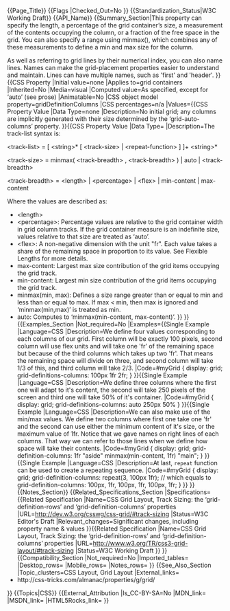 {{Page_Title}}
{{Flags
|Checked_Out=No
}}
{{Standardization_Status|W3C Working Draft}}
{{API_Name}}
{{Summary_Section|This property can specify the length, a percentage of the grid container’s size, a measurement of the contents occupying the column, or a fraction of the free space in the grid. You can also specify a range using minmax(), which combines any of these measurements to define a min and max size for the column.

As well as referring to grid lines by their numerical index, you can also name lines. Names can make the grid-placement properties easier to understand and maintain. Lines can have multiple names, such as 'first' and 'header'.
}}
{{CSS Property
|Initial value=none
|Applies to=grid containers
|Inherited=No
|Media=visual
|Computed value=As specified, except for ‘auto’ (see prose)
|Animatable=No
|CSS object model property=gridDefinitionColumns
|CSS percentages=n/a
|Values={{CSS Property Value
|Data Type=none
|Description=No initial grid; any columns are implicitly generated with their size determined by the ‘grid-auto-columns’ property.
}}{{CSS Property Value
|Data Type=<track-list>
|Description=The track-list syntax is:

&lt;track-list&gt;    = &#91; &lt;string&gt;* &#91; &lt;track-size&gt; &#124; &lt;repeat-function&gt; &#93; &#93;+ &lt;string&gt;*

&lt;track-size&gt;    = minmax( &lt;track-breadth&gt; , &lt;track-breadth&gt; ) &#124; auto &#124; &lt;track-breadth&gt;

&lt;track-breadth&gt; = &lt;length&gt; &#124; &lt;percentage&gt; &#124; &lt;flex&gt; &#124; min-content &#124; max-content

Where the values are described as:

* &lt;length&gt;
* &lt;percentage&gt;: Percentage values are relative to the grid container width in grid column tracks. If the grid container measure is an indefinite size, <percentage> values relative to that size are treated as ‘auto’.
* &lt;flex&gt;: A non-negative dimension with the unit "fr". Each <flex> value takes a share of the remaining space in proportion to its value. See Flexible Lengths for more details.
* max-content: Largest max size contribution of the grid items occupying the grid track.
* min-content: Largest min size contribution of the grid items occupying the grid track.
* minmax(min, max): Defines a size range greater than or equal to min and less than or equal to max. If max < min, then max is ignored and ‘minmax(min,max)’ is treated as min.
* auto: Computes to ‘minmax(min-content, max-content)’.
}}
}}
{{Examples_Section
|Not_required=No
|Examples={{Single Example
|Language=CSS
|Description=We define four values corresponding to each columns of our grid. First column will be exactly 100 pixels, second column will use flex units and will take one 'fr' of the remaining space but because of the third columns which takes up two 'fr'. That means the remaining space will divide on three, and second column will take 1/3 of this, and third column will take 2/3.
|Code=#myGrid {
  display: grid;
  grid-definitions-columns: 100px 1fr 2fr;
}
}}{{Single Example
|Language=CSS
|Description=We define three columns where the first one will adapt to it's content, the second will take 250 pixels of the screen and third one will take 50% of it's container.
|Code=#myGrid {
  display: grid;
  grid-definitions-columns: auto 250px 50%
}
}}{{Single Example
|Language=CSS
|Description=We can also make use of the min/max values. We define two columns where first one take one 'fr' and the second can use either the minimum content of it's size, or the maximum value of 1fr.
Notice that we gave names on right lines of each columns. That way we can refer to those lines when we define how space will take their contents.
|Code=#myGrid {
  display: grid;
  grid-definition-columns: 1fr "aside" minmax(min-content, 1fr) "main";
}
}}{{Single Example
|Language=CSS
|Description=At last, `repeat` function can be used to create a repeating sequence.
|Code=#myGrid {
  display: grid;
  grid-definition-columns: repeat(3, 100px 1fr); // which equals to
  grid-definition-columns: 100px, 1fr, 100px, 1fr, 100px, 1fr;
}
}}
}}
{{Notes_Section}}
{{Related_Specifications_Section
|Specifications={{Related Specification
|Name=CSS Grid Layout, Track Sizing: the ‘grid-definition-rows’ and ‘grid-definition-columns’ properties
|URL=http://dev.w3.org/csswg/css-grid/#track-sizing
|Status=W3C Editor's Draft
|Relevant_changes=Significant changes, including property name & values
}}{{Related Specification
|Name=CSS Grid Layout, Track Sizing: the ‘grid-definition-rows’ and ‘grid-definition-columns’ properties
|URL=http://www.w3.org/TR/css3-grid-layout/#track-sizing
|Status=W3C Working Draft
}}
}}
{{Compatibility_Section
|Not_required=No
|Imported_tables=
|Desktop_rows=
|Mobile_rows=
|Notes_rows=
}}
{{See_Also_Section
|Topic_clusters=CSS Layout, Grid Layout
|External_links=<ul>
<li>http://css-tricks.com/almanac/properties/g/grid/</li>
</ul>
}}
{{Topics|CSS}}
{{External_Attribution
|Is_CC-BY-SA=No
|MDN_link=
|MSDN_link=
|HTML5Rocks_link=
}}